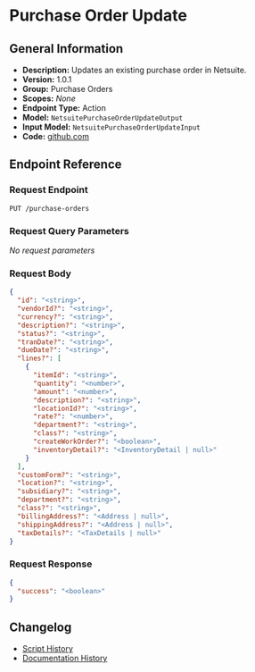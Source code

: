<!-- BEGIN GENERATED CONTENT -->
# Purchase Order Update

## General Information

- **Description:** Updates an existing purchase order in Netsuite.
- **Version:** 1.0.1
- **Group:** Purchase Orders
- **Scopes:** _None_
- **Endpoint Type:** Action
- **Model:** `NetsuitePurchaseOrderUpdateOutput`
- **Input Model:** `NetsuitePurchaseOrderUpdateInput`
- **Code:** [github.com](https://github.com/NangoHQ/integration-templates/tree/main/integrations/netsuite-tba/actions/purchase-order-update.ts)


## Endpoint Reference

### Request Endpoint

`PUT /purchase-orders`

### Request Query Parameters

_No request parameters_

### Request Body

```json
{
  "id": "<string>",
  "vendorId?": "<string>",
  "currency?": "<string>",
  "description?": "<string>",
  "status?": "<string>",
  "tranDate?": "<string>",
  "dueDate?": "<string>",
  "lines?": [
    {
      "itemId": "<string>",
      "quantity": "<number>",
      "amount": "<number>",
      "description?": "<string>",
      "locationId?": "<string>",
      "rate?": "<number>",
      "department?": "<string>",
      "class?": "<string>",
      "createWorkOrder?": "<boolean>",
      "inventoryDetail?": "<InventoryDetail | null>"
    }
  ],
  "customForm?": "<string>",
  "location?": "<string>",
  "subsidiary?": "<string>",
  "department?": "<string>",
  "class?": "<string>",
  "billingAddress?": "<Address | null>",
  "shippingAddress?": "<Address | null>",
  "taxDetails?": "<TaxDetails | null>"
}
```

### Request Response

```json
{
  "success": "<boolean>"
}
```

## Changelog

- [Script History](https://github.com/NangoHQ/integration-templates/commits/main/integrations/netsuite-tba/actions/purchase-order-update.ts)
- [Documentation History](https://github.com/NangoHQ/integration-templates/commits/main/integrations/netsuite-tba/actions/purchase-order-update.md)

<!-- END  GENERATED CONTENT -->

